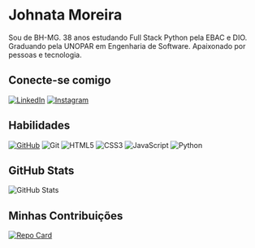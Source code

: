 # Johnata Moreira
Sou de BH-MG. 38 anos estudando Full Stack Python pela EBAC e DIO. Graduando pela UNOPAR em Engenharia de Software. Apaixonado por pessoas e tecnologia.
## Conecte-se comigo
[![LinkedIn](https://img.shields.io/badge/LinkedIn-559?style=for-the-badge&logo=linkedin&logoColor=226)](https://www.linkedin.com/in/eujohnatamoreira)
[![Instagram](https://img.shields.io/badge/Instagram-559?style=for-the-badge&logo=instagram&logoColor=226)](https://www.instagram.com/johnatavinicius)
## Habilidades
[![GitHub](https://img.shields.io/badge/GitHub-559?style=for-the-badge&logo=github&logoColor=226)](https://github.com/johnatamoreira)
![Git](https://img.shields.io/badge/Git-559?style=for-the-badge&logo=github&logoColor=226)
![HTML5](https://img.shields.io/badge/HTML5-559?style=for-the-badge&logo=html5&logoColor=226)
![CSS3](https://img.shields.io/badge/CSS3-559?style=for-the-badge&logo=css3&logoColor=226)
![JavaScript](https://img.shields.io/badge/Js-559?style=for-the-badge&logo=javascript&logoColor=226)
![Python](https://img.shields.io/badge/python-559?style=for-the-badge&logo=python&logoColor=226)
## GitHub Stats
![GitHub Stats](https://github-readme-stats.vercel.app/api?username=JohnataMoreira&theme=transparent&bg_color=559&border_color=226&show_icons=true&icon_color=006&title_color=629629&text_color=226)

## Minhas Contribuições
[![Repo Card](https://github-readme-stats.vercel.app/api/pin/?username=JohnataMoreira&repo=dio-lab-open-source&bg_color=559&border_color=226&show_icons=true&icon_color=006&title_color=629629&text_color=119)](https://github.com/JohnataMoreira/dio-lab-open-source)